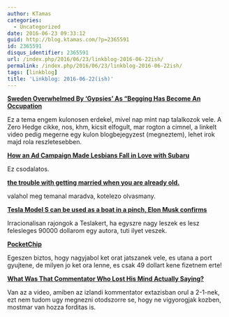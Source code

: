 ```yaml
---
author: KTamas
categories:
  - Uncategorized
date: 2016-06-23 09:33:12
guid: http://blog.ktamas.com/?p=2365591
id: 2365591
disqus_identifier: 2365591
url: /index.php/2016/06/23/linkblog-2016-06-22ish/
permalink: /index.php/2016/06/23/linkblog-2016-06-22ish/
tags: [linkblog]
title: 'Linkblog: 2016-06-22(ish)'
---
```


[**Sweden Overwhelmed By &#8216;Gypsies&#8217; As &#8220;Begging Has Become An Occupation**](http://www.zerohedge.com/news/2016-04-11/sweden-overwhelmed-gypsies-begging-has-become-occupation)
  
Ez a tema engem kulonosen erdekel, mivel nap mint nap talalkozok vele. A Zero Hedge cikke, nos, khm, kicsit elfogult, mar rogton a cimnel, a linkelt video pedig megerne egy kulon blogbejegyzest (megneztem), lehet irok majd rola reszletesebben.

[**How an Ad Campaign Made Lesbians Fall in Love with Subaru**](http://priceonomics.com/how-an-ad-campaign-made-lesbians-fall-in-love-with/?Src=longreads)
  
Ez csodalatos.

[**the trouble with getting married when you are already old.**](http://bitchesgottaeat.blogspot.co.uk/2016/06/the-trouble-with-getting-married-when.html)
  
valahol meg temanal maradva, kotelezo olvasmany.

[**Tesla Model S can be used as a boat in a pinch, Elon Musk confirms**](http://arstechnica.com/cars/2016/06/tesla-model-s-floats-boat-video/)
  
Irracionalisan rajongok a Teslakert, ha egyszre nagy leszek es lesz felesleges 90000 dollarom egy autora, tuti ilyet veszek.

[**PocketChip**](https://getchip.com/pages/pocketchip)
  
Egeszen biztos, hogy nagyjabol ket orat jatszanek vele, es utana a port gyujtene, de milyen jo ket ora lenne, es csak 49 dollart kene fizetnem erte!

[**What Was That Commentator Who Lost His Mind Actually Saying?**](https://grapevine.is/culture/2016/06/23/what-was-that-commentator-who-lost-his-mind-actually-saying/)
  
Van az a video, amiben az izlandi kommentator extazisban orul a 2-1-nek, ezt nem tudom ugy megnezni otodszorre se, hogy ne vigyorogjak kozben, mostmar van hozza forditas is.
